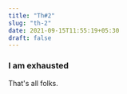 ```yaml
---
title: "Th#2"
slug: "th-2"
date: 2021-09-15T11:55:19+05:30
draft: false
---
```


### I am exhausted
That's all folks.